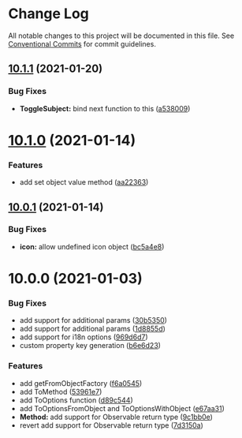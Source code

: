 # Change Log

All notable changes to this project will be documented in this file.
See [Conventional Commits](https://conventionalcommits.org) for commit guidelines.

## [10.1.1](https://gitlab.com/rxap/packages/compare/@rxap/utilities@10.1.0...@rxap/utilities@10.1.1) (2021-01-20)


### Bug Fixes

* **ToggleSubject:** bind next function to this ([a538009](https://gitlab.com/rxap/packages/commit/a5380097cd08ee33afa35b12631620e133b159aa))





# [10.1.0](https://gitlab.com/rxap/packages/compare/@rxap/utilities@10.0.1...@rxap/utilities@10.1.0) (2021-01-14)


### Features

* add set object value method ([aa22363](https://gitlab.com/rxap/packages/commit/aa22363429c46532cb388e643c8967ae25fd6143))





## [10.0.1](https://gitlab.com/rxap/packages/compare/@rxap/utilities@10.0.0...@rxap/utilities@10.0.1) (2021-01-14)


### Bug Fixes

* **icon:** allow undefined icon object ([bc5a4e8](https://gitlab.com/rxap/packages/commit/bc5a4e825539f5c4820eefe0a2f737181ae05607))





# 10.0.0 (2021-01-03)


### Bug Fixes

* add support for additional params ([30b5350](https://gitlab.com/rxap/packages/commit/30b5350e17b8eb99a0f0a90174809e1ba577ef42))
* add support for additional params ([1d8855d](https://gitlab.com/rxap/packages/commit/1d8855dd0d4b5e2ed113cd04cbb687001eb62bb5))
* add support for i18n options ([969d6d7](https://gitlab.com/rxap/packages/commit/969d6d722eb81822d8a11a26566d8cfd1692628e))
* custom property key generation ([b6e6d23](https://gitlab.com/rxap/packages/commit/b6e6d23215f0b35e0de2d35003b186a3d435b8e4))


### Features

* add getFromObjectFactory ([f6a0545](https://gitlab.com/rxap/packages/commit/f6a05456b47687a52c73ca2bd00fc70a0970a9f2))
* add ToMethod ([53961e7](https://gitlab.com/rxap/packages/commit/53961e7d8379eaf277b757108ab9d8c6cbeae69e))
* add ToOptions function ([d89c544](https://gitlab.com/rxap/packages/commit/d89c5441e279d35222ecfaaac1583ebf45fda2cb))
* add ToOptionsFromObject and ToOptionsWithObject ([e67aa31](https://gitlab.com/rxap/packages/commit/e67aa318d6eda026d492cee32f9c9f2261e5547b))
* **Method:** add support for Observable return type ([9c1bb0e](https://gitlab.com/rxap/packages/commit/9c1bb0efa586883f27a77dbd26fc2e6fed9f69e9))
* revert add support for Observable return type ([7d3150a](https://gitlab.com/rxap/packages/commit/7d3150a2d747ac382b346f37ce79d3c7e66e2539))
